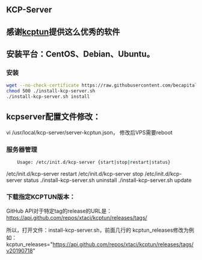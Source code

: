 ## KCP-Server

## 感谢[kcptun](https://github.com/xtaci/kcptun)提供这么优秀的软件

## 安装平台：CentOS、Debian、Ubuntu。

### 安装

```Bash
wget --no-check-certificate https://raw.githubusercontent.com/becapital/kcp-server/master/install-kcp-server.sh -O ./install-kcp-server.sh
chmod 500 ./install-kcp-server.sh
./install-kcp-server.sh install
```
## kcpserver配置文件修改： 
vi /usr/local/kcp-server/server-kcptun.json，
修改后VPS需要reboot

### 服务器管理
```Bash
    Usage: /etc/init.d/kcp-server {start|stop|restart|status}
```
/etc/init.d/kcp-server restart
/etc/init.d/kcp-server stop
/etc/init.d/kcp-server status
./install-kcp-server.sh uninstall
./install-kcp-server.sh update

### 下载指定KCPTUN版本：
GitHub API对于特定tag的release的URL是：https://api.github.com/repos/xtaci/kcptun/releases/tags/<TAG>

所以，打开文件：install-kcp-server.sh，前面几行的 kcptun_releases修改为例如：
kcptun_releases="https://api.github.com/repos/xtaci/kcptun/releases/tags/v20190718"
